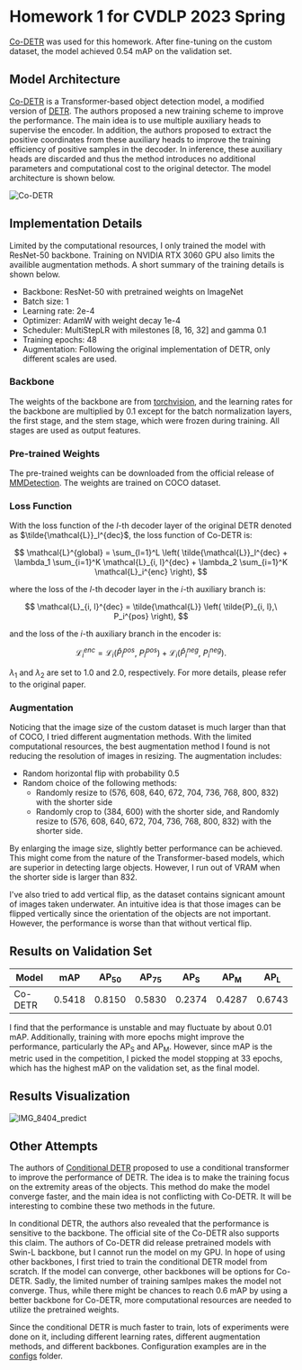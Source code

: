 # Homework 1 for CVDLP 2023 Spring

[Co-DETR](https://github.com/Sense-X/Co-DETR) was used for this homework. After fine-tuning on the custom dataset, the model achieved 0.54 mAP on the validation set.



## Model Architecture

[Co-DETR](https://github.com/Sense-X/Co-DETR) is a Transformer-based object detection model, a modified version of [DETR](https://github.com/facebookresearch/detr). The authors proposed a new training scheme to improve the performance. The main idea is to use multiple auxiliary heads to supervise the encoder. In addition, the authors proposed to extract the positive coordinates from these auxiliary heads to improve the training efficiency of positive samples in the decoder. In inference, these auxiliary heads are discarded and thus the method introduces no additional parameters and computational cost to the original detector. The model architecture is shown below.

![Co-DETR](https://raw.githubusercontent.com/Sense-X/Co-DETR/main/figures/framework.png)



## Implementation Details

Limited by the computational resources, I only trained the model with ResNet-50 backbone. Training on NVIDIA RTX 3060 GPU also limits the availible augmentation methods. A short summary of the training details is shown below.

- Backbone: ResNet-50 with pretrained weights on ImageNet
- Batch size: 1
- Learning rate: 2e-4
- Optimizer: AdamW with weight decay 1e-4
- Scheduler: MultiStepLR with milestones [8, 16, 32] and gamma 0.1
- Training epochs: 48
- Augmentation: Following the original implementation of DETR, only different scales are used.

### Backbone

The weights of the backbone are from [torchvision](https://pytorch.org/vision/main/models/generated/torchvision.models.resnet50.html), and the learning rates for the backbone are multiplied by 0.1 except for the batch normalization layers, the first stage, and the stem stage, which were frozen during training. All stages are used as output features.

### Pre-trained Weights

The pre-trained weights can be downloaded from the official release of [MMDetection](https://github.com/open-mmlab/mmdetection/blob/v3.2.0/projects/CO-DETR/README.md). The weights are trained on COCO dataset.

### Loss Function

With the loss function of the $l$-th decoder layer of the original DETR denoted as $\tilde{\mathcal{L}}_l^{dec}$, the loss function of Co-DETR is:

$$
\mathcal{L}^{global} = \sum_{l=1}^L \left(
    \tilde{\mathcal{L}}_l^{dec}
    + \lambda_1 \sum_{i=1}^K \mathcal{L}_{i, l}^{dec}
    + \lambda_2 \sum_{i=1}^K \mathcal{L}_i^{enc}
\right),
$$

where the loss of the $l$-th decoder layer in the $i$-th auxiliary branch is:

$$
\mathcal{L}_{i, l}^{dec} = \tilde{\mathcal{L}} \left(
    \tilde{P}_{i, l},\ P_i^{pos}
\right),
$$

and the loss of the $i$-th auxiliary branch in the encoder is:

$$
\mathcal{L}_i^{enc} = \mathcal{L}_i \left(
    \hat{P}_i^{pos},\ P_i^{pos}
\right) + \mathcal{L}_i \left(
    \hat{P}_i^{neg},\ P_i^{neg}
\right).
$$

$\lambda_1$ and $\lambda_2$ are set to 1.0 and 2.0, respectively. For more details, please refer to the original paper.

### Augmentation

Noticing that the image size of the custom dataset is much larger than that of COCO, I tried different augmentation methods. With the limited computational resources, the best augmentation method I found is not reducing the resolution of images in resizing. The augmentation includes:

- Random horizontal flip with probability 0.5
- Random choice of the following methods:
  - Randomly resize to (576, 608, 640, 672, 704, 736, 768, 800, 832) with the shorter side
  - Randomly crop to (384, 600) with the shorter side, and Randomly resize to (576, 608, 640, 672, 704, 736, 768, 800, 832) with the shorter side.

By enlarging the image size, slightly better performance can be achieved. This might come from the nature of the Transformer-based models, which are superior in detecting large objects. However, I run out of VRAM when the shorter side is larger than 832.

I've also tried to add vertical flip, as the dataset contains signicant amount of images taken underwater. An intuitive idea is that those images can be flipped vertically since the orientation of the objects are not important. However, the performance is worse than that without vertical flip.

<div style="page-break-after: always;"></div>

## Results on Validation Set

| Model   | mAP    | AP<sub>50</sub> | AP<sub>75</sub> | AP<sub>S</sub> | AP<sub>M</sub> | AP<sub>L</sub> |
|---------|--------|-----------------|-----------------|----------------|----------------|----------------|
| Co-DETR | 0.5418 | 0.8150          | 0.5830          | 0.2374         | 0.4287         | 0.6743         |

I find that the performance is unstable and may fluctuate by about 0.01 mAP. Additionally, training with more epochs might improve the performance, particularly the AP<sub>S</sub> and AP<sub>M</sub>. However, since mAP is the metric used in the competition, I picked the model stopping at 33 epochs, which has the highest mAP on the validation set, as the final model.



## Results Visualization

![IMG_8404_predict](./outputs/vis/IMG_8404_jpg.rf.265b89e862a375f6b89f781ea60ed480.jpg)

<div style="page-break-after: always;"></div>

## Other Attempts

The authors of [Conditional DETR](https://github.com/Atten4Vis/ConditionalDETR) proposed to use a conditional transformer to improve the performance of DETR. The idea is to make the training focus on the extremity areas of the objects. This method do make the model converge faster, and the main idea is not conflicting with Co-DETR. It will be interesting to combine these two methods in the future.

In conditional DETR, the authors also revealed that the performance is sensitive to the backbone. The official site of the Co-DETR also supports this claim. The authors of Co-DETR did release pretrained models with Swin-L backbone, but I cannot run the model on my GPU. In hope of using other backbones, I first tried to train the conditional DETR model from scratch. If the model can converge, other backbones will be options for Co-DETR. Sadly, the limited number of training samlpes makes the model not converge. Thus, while there might be chances to reach 0.6 mAP by using a better backbone for Co-DETR, more computational resources are needed to utilize the pretrained weights.

Since the conditional DETR is much faster to train, lots of experiments were done on it, including different learning rates, different augmentation methods, and different backbones. Configuration examples are in the [configs](./configs) folder.